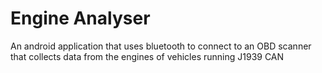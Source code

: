 # Engine Analyser
An android application that uses bluetooth to connect to an OBD scanner that collects data from the engines of vehicles running J1939 CAN 
